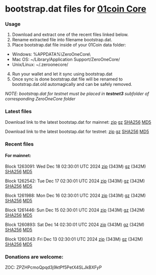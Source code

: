 # bootstrap.dat files for [01coin Core](https://01coin.io)

### Usage

1. Download and extract one of the recent files linked below.
2. Rename extracted file into filename bootstrap.dat.
3. Place bootstrap.dat file inside of your 01Coin data folder:
 - Windows: %APPDATA%\ZeroOneCore\
 - Mac OS: ~/Library/Application Support/ZeroOneCore/
 - Unix/Linux: ~/.zeroonecore/
4. Run your wallet and let it sync using bootstrap.dat
5. Once sync is done bootstrap.dat file will be renamed to bootstrap.dat.old automagically and can be safely removed.

_NOTE: bootstrap.dat for testnet must be placed in **testnet3** subfolder of corresponding ZeroOneCore folder_

### Latest files
Download link to the latest bootstap.dat for mainnet: [zip](https://files.01coin.io/mainnet/bootstrap.dat.zip) [gz](https://files.01coin.io/mainnet/bootstrap.dat.tar.gz) [SHA256](https://files.01coin.io/mainnet/sha256.txt) [MD5](https://files.01coin.io/mainnet/md5.txt)

Download link to the latest bootstap.dat for testnet: [zip](https://files.01coin.io/testnet/bootstrap.dat.zip) [gz](https://files.01coin.io/testnet/bootstrap.dat.tar.gz) [SHA256](https://files.01coin.io/testnet/sha256.txt) [MD5](https://files.01coin.io/testnet/md5.txt)

### Recent files

#### For mainnet:

Block 1263091: Wed Dec 18 02:30:01 UTC 2024 [zip](https://files.01coin.io/mainnet/2024-12-18/bootstrap.dat.zip) (343M) [gz](https://files.01coin.io/mainnet/2024-12-18/bootstrap.dat.tar.gz) (342M) [SHA256](https://files.01coin.io/mainnet/2024-12-18/sha256.txt) [MD5](https://files.01coin.io/mainnet/2024-12-18/md5.txt)

Block 1262542: Tue Dec 17 02:30:01 UTC 2024 [zip](https://files.01coin.io/mainnet/2024-12-17/bootstrap.dat.zip) (343M) [gz](https://files.01coin.io/mainnet/2024-12-17/bootstrap.dat.tar.gz) (342M) [SHA256](https://files.01coin.io/mainnet/2024-12-17/sha256.txt) [MD5](https://files.01coin.io/mainnet/2024-12-17/md5.txt)

Block 1261988: Mon Dec 16 02:30:01 UTC 2024 [zip](https://files.01coin.io/mainnet/2024-12-16/bootstrap.dat.zip) (343M) [gz](https://files.01coin.io/mainnet/2024-12-16/bootstrap.dat.tar.gz) (342M) [SHA256](https://files.01coin.io/mainnet/2024-12-16/sha256.txt) [MD5](https://files.01coin.io/mainnet/2024-12-16/md5.txt)

Block 1261446: Sun Dec 15 02:30:01 UTC 2024 [zip](https://files.01coin.io/mainnet/2024-12-15/bootstrap.dat.zip) (343M) [gz](https://files.01coin.io/mainnet/2024-12-15/bootstrap.dat.tar.gz) (342M) [SHA256](https://files.01coin.io/mainnet/2024-12-15/sha256.txt) [MD5](https://files.01coin.io/mainnet/2024-12-15/md5.txt)

Block 1260893: Sat Dec 14 02:30:01 UTC 2024 [zip](https://files.01coin.io/mainnet/2024-12-14/bootstrap.dat.zip) (343M) [gz](https://files.01coin.io/mainnet/2024-12-14/bootstrap.dat.tar.gz) (342M) [SHA256](https://files.01coin.io/mainnet/2024-12-14/sha256.txt) [MD5](https://files.01coin.io/mainnet/2024-12-14/md5.txt)

Block 1260343: Fri Dec 13 02:30:01 UTC 2024 [zip](https://files.01coin.io/mainnet/2024-12-13/bootstrap.dat.zip) (343M) [gz](https://files.01coin.io/mainnet/2024-12-13/bootstrap.dat.tar.gz) (342M) [SHA256](https://files.01coin.io/mainnet/2024-12-13/sha256.txt) [MD5](https://files.01coin.io/mainnet/2024-12-13/md5.txt)


### Donations are welcome:

ZOC: ZPZHPcmoQpqd3j9ktPf5PetX4SLJkBXFyP
